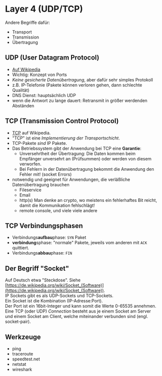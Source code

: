 # Layer 4 (UDP/TCP)

Andere Begriffe dafür:

- Transport
- Transmission
- Übertragung

## UDP (User Datagram Protocol)

- [Auf Wikipedia](https://de.wikipedia.org/wiki/User_Datagram_Protocol)
- Wichtig: Konzept von Ports
- *Keine gesicherte Datenübertragung*, aber dafür sehr simples Protokoll
- z.B. IP-Telefonie (Pakete können verloren gehen, dann schlechte Qualität)
- DNS Dienst: hauptsächlich UDP
- wenn die Antwort zu lange dauert: Retransmit in größer werdenden Abständen

## TCP (Transmission Control Protocol)

- [TCP](https://de.wikipedia.org/wiki/Transmission_Control_Protocol) auf Wikipedia.  
- "TCP" ist eine *Implementierung der Transportschicht*.  
- TCP-Pakete *sind* IP Pakete.
- Das Betriebssystem gibt der Anwendung bei TCP eine **Garantie**:
  - Unversehrtheit der Übertragung: Die Daten kommen beim Empfänger unversehrt an (Prüfsummen) oder werden von diesem verworfen.
  - Bei Fehlern in der Datenübertragung bekommt die Anwendung den Fehler mit! (socket Errors)
- notwendig und geeignet für Anwendungen, die verläßliche Datenübertragung brauchen
  - Fileservice
  - Email
  - http(s) Man denke an crypto, wo meistens ein fehlerhaftes Bit reicht, damit die Kommunikation fehlschlägt!
  - remote console, und viele viele andere

## TCP Verbindungsphasen

- Verbindungs**aufbau**phase: `SYN` Paket
- **verbindung**sphase: "normale" Pakete, jeweils vom anderen mit `ACK` quittiert.
- Verbindungs**abbau**phase: `FIN`

## Der Begriff "Socket"

Auf Deutsch etwa "Steckdose". Siehe [https://de.wikipedia.org/wiki/Socket_(Software)](https://de.wikipedia.org/wiki/Socket_(Software)).  
IP Sockets gibt es als UDP-Sockets und TCP-Sockets.  
Ein Socket ist die Kombination (IP-Adresse:Port).  
Der Port ist ein 16bit-Integer und kann somit die Werte 0-65535 annehmen.  
Eine TCP (oder UDP) *Connection* besteht aus je einem Socket am Server und einem Socket am Client, welche miteinander verbunden sind (engl. socket-pair).

## Werkzeuge

- ping
- traceroute
- speedtest.net
- netstat
- wireshark
